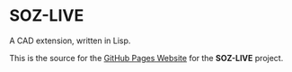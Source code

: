 # SOZ-LIVE

A CAD extension, written in Lisp.<br>

This is the source for the [GitHub Pages Website](https://www.soz-live.com) for the **SOZ-LIVE** project.
